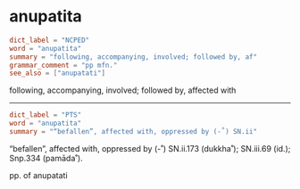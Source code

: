 # anupatita

``` toml
dict_label = "NCPED"
word = "anupatita"
summary = "following, accompanying, involved; followed by, af"
grammar_comment = "pp mfn."
see_also = ["anupatati"]
```

following, accompanying, involved; followed by, affected with

--------------------

``` toml
dict_label = "PTS"
word = "anupatita"
summary = "“befallen”, affected with, oppressed by (-˚) SN.ii"
```

“befallen”, affected with, oppressed by (\-˚) SN.ii.173 (dukkha˚); SN.iii.69 (id.); Snp.334 (pamāda˚).

pp. of anupatati

